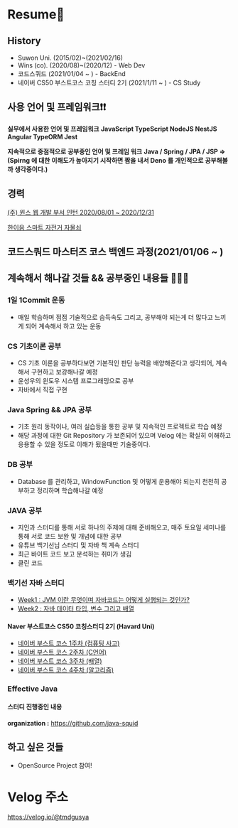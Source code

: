 # Resume👋

## History

* Suwon Uni. (2015/02)~(2021/02/16)
* Wins (co). (2020/08)~(2020/12) - Web Dev
* 코드스쿼드 (2021/01/04 ~ ) - BackEnd
* 네이버 CS50 부스트코스 코칭 스터디 2기 (2021/1/11 ~ ) - CS Study

## 사용 언어 및 프레임워크❗️❗️

**실무에서 사용한 언어 및 프레임워크**
**JavaScript TypeScript NodeJS NestJS Angular TypeORM Jest** <br>

**지속적으로 중점적으로 공부중인 언어 및 프레임 워크**
**Java / Spring / JPA / JSP => (Spirng 에 대한 이해도가 높아지기 시작하면 짬을 내서 Deno 를 개인적으로 공부해볼까 생각중이다.)** 

## 경력

[(주) 윈스 웹 개발 부서 인턴 2020/08/01 ~ 2020/12/31](https://github.com/tmdgusya/Resume/tree/main/%EC%9C%88%EC%8A%A4)

[한이음 스마트 자전거 자물쇠](https://github.com/tmdgusya/Resume/tree/main/%EC%A1%B8%EC%97%85%ED%94%84%EB%A1%9C%EC%A0%9D%ED%8A%B8)

## 코드스쿼드 마스터즈 코스 백엔드 과정(2021/01/06 ~ )

## 계속해서 해나갈 것들 && 공부중인 내용들 🧘🏻‍♂️

### 1일 1Commit 운동

* 매일 학습하며 점점 기술적으로 습득속도 그리고, 공부해야 되는게 더 많다고 느끼게 되어 계속해서 하고 있는 운동

### CS 기초이론 공부

* CS 기초 이론을 공부하다보면 기본적인 판단 능력을 배양해준다고 생각되어, 계속해서 구현하고 보강해나갈 예정
* 윤성우의 윈도우 시스템 프로그래밍으로 공부 
* 자바에서 직접 구현

### Java Spring && JPA 공부

* 기초 원리 동작이나, 여러 실습등을 통한 공부 및 지속적인 프로젝트로 학습 예정
* 해당 과정에 대한 Git Repository 가 보존되어 있으며 Velog 에는 확실히 이해하고 응용할 수 있을 정도로 이해가 됬을때만 기술중이다.

### DB 공부

* Database 를 관리하고, WindowFunction 및 어떻게 운용해야 되는지 천천히 공부하고 정리하며 학습해나갈 예정

### JAVA 공부

* 지인과 스터디를 통해 서로 하나의 주제에 대해 준비해오고, 매주 토요일 세미나를 통해 서로 코드 보완 및 개념에 대한 공부
* 유튜브 백기선님 스터디 및 자바 책 계속 스터디
* 최근 바이트 코드 보고 분석하는 취미가 생김
* 클린 코드 

### 백기선 자바 스터디 
- [Week1 : JVM 이란 무엇이며 자바코드는 어떻게 실행되는 것인가?](https://www.notion.so/Week1-JVM-631ad7a1abae4dc596481f36266a4f42) 
- [Week2 : 자바 데이터 타입, 변수 그리고 배열](https://www.notion.so/Week2-42bb9599e8a84952bd07f71cc345218c)

#### Naver 부스트코스 CS50 코칭스터디 2기 (Havard Uni)
- [네이버 부스트 코스 1주차 (컴퓨팅 사고)](https://velog.io/@tmdgusya/%EB%84%A4%EC%9D%B4%EB%B2%84-CS-50-%EC%B2%AB%EC%A3%BC-1%EC%9D%BC%EC%B0%A8-%ED%9A%8C%EA%B3%A0)
- [네이버 부스트 코스 2주차 (C언어)](https://github.com/tmdgusya/TIL/blob/main/CLanguage/mission2/Question.c)
- [네이버 부스트 코스 3주차 (배열)](https://github.com/tmdgusya/TIL/blob/main/CLanguage/mission3/Queue.c)
- [네이버 부스트 코스 4주차 (알고리즘)](https://github.com/tmdgusya/TIL/blob/main/CLanguage/mission4/anagram.c)

### Effective Java

#### 스터디 진행중인 내용
**organization :** https://github.com/java-squid

## 하고 싶은 것들

* OpenSource Project 참여!

# Velog 주소

<https://velog.io/@tmdgusya>

<!--
**tmdgusya/tmdgusya** is a ✨ _special_ ✨ repository because its `README.md` (this file) appears on your GitHub profile.
